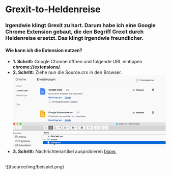 # Grexit-to-Heldenreise

### Irgendwie klingt Grexit zu hart. Darum habe ich eine Google Chrome Extension gebaut, die den Begriff Grexit durch Heldenreise ersetzt. Das klingt irgendwie freundlicher. 

#### Wie kann ich die Extension nutzen?

* __1. Schritt:__ Google Chrome öffnen und folgende URL eintippen __chrome://extensions/__.
* __2. Schritt:__ Ziehe nun die Source.crx in den Browser. <br>
![](source/img/grexit-to-heldenreise.gif)<br>
* __3. Schritt:__ Nachrichtenartikel ausprobieren [bspw.](http://www.welt.de/debatte/kommentare/article143216346/Tsipras-hat-von-Anfang-an-den-Grexit-eingeplant.html)
<br>
![](source/img/beispiel.png)


